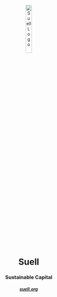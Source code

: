 <p align="center">
    <img src="https://suell-org.github.io/.assets/image/logo/suell-logo-light.png" width="20%" height="20%" alt="Suell Logo">
</p>
<h1 align='center' style='border-bottom: none;'>Suell</h1>
<h3 align='center'>Sustainable Capital</h3>


<div align="center">

##### [suell.org](https://www.suell.org "Suell Website")

</div>

